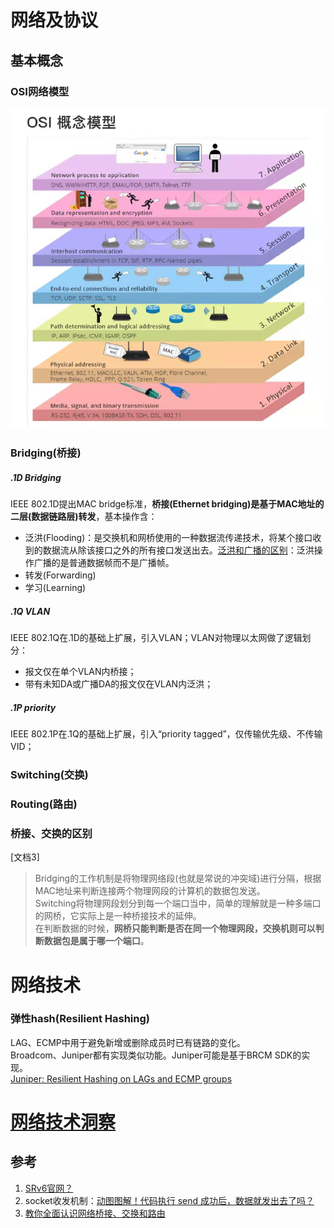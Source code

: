 # 网络及协议

## 基本概念

### OSI网络模型
![osi_net](../images/osi.jpeg)

### Bridging(桥接)
##### .1D Bridging
IEEE 802.1D提出MAC bridge标准，**桥接(Ethernet bridging)是基于MAC地址的二层(数据链路层)转发**，基本操作含：  
- 泛洪(Flooding)：是交换机和网桥使用的一种数据流传递技术，将某个接口收到的数据流从除该接口之外的所有接口发送出去。[泛洪和广播的区别](https://blog.51cto.com/tingfeng/795612)：泛洪操作广播的是普通数据帧而不是广播帧。
- 转发(Forwarding)
- 学习(Learning)

##### .1Q VLAN
IEEE 802.1Q在.1D的基础上扩展，引入VLAN；VLAN对物理以太网做了逻辑划分：
- 报文仅在单个VLAN内桥接；
- 带有未知DA或广播DA的报文仅在VLAN内泛洪；

##### .1P priority
IEEE 802.1P在.1Q的基础上扩展，引入“priority tagged”，仅传输优先级、不传输VID；  

### Switching(交换)
  

### Routing(路由)

### 桥接、交换的区别
[文档3]
> Bridging的工作机制是将物理网络段(也就是常说的冲突域)进行分隔，根据MAC地址来判断连接两个物理网段的计算机的数据包发送。  
Switching将物理网段划分到每一个端口当中，简单的理解就是一种多端口的网桥，它实际上是一种桥接技术的延伸。  
在判断数据的时候，**网桥只能判断是否在同一个物理网段，交换机则可以判断数据包是属于哪一个端口**。


# 网络技术

### 弹性hash(Resilient Hashing)
LAG、ECMP中用于避免新增或删除成员时已有链路的变化。  
Broadcom、Juniper都有实现类似功能。Juniper可能是基于BRCM SDK的实现。  
[Juniper: Resilient Hashing on LAGs and ECMP groups](https://www.juniper.net/documentation/us/en/software/junos/interfaces-ethernet-switches/topics/topic-map/switches-interface-resilient-hashing.html)

# [网络技术洞察](insights.md)

## 参考
1. [SRv6官网？](https://www.segment-routing.net/)
2. socket收发机制：[动图图解！代码执行 send 成功后，数据就发出去了吗？](https://mp.weixin.qq.com/s/cLiUuakA9kYReKHzn86zpQ)
3. [教你全面认识网络桥接、交换和路由](https://www.docin.com/p-2253823700.html)
